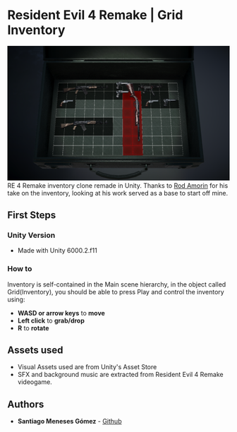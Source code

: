 # Resident Evil 4 Remake | Grid Inventory
![image](banner.png)
RE 4 Remake inventory clone remade in Unity. Thanks to [Rod Amorin](https://github.com/rod-amorim/ResidentEvil4InventorySystemUnityClone) for his take on the inventory, looking at his work served as a base to start off mine.

## First Steps
### Unity Version
- Made with Unity 6000.2.f11
### How to
Inventory is self-contained in the Main scene hierarchy, in the object called Grid(Inventory), you should be able to press Play and control the inventory using:
- **WASD or arrow keys** to **move**
- **Left click** to **grab/drop**
- **R** to **rotate**

## Assets used
- Visual Assets used are from Unity's Asset Store
- SFX and background music are extracted from Resident Evil 4 Remake videogame.

## Authors
- **Santiago Meneses Gómez** - [Github](https://github.com/popieyes)
